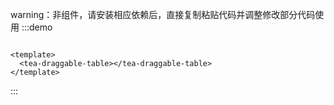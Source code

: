 warning：非组件，请安装相应依赖后，直接复制粘贴代码并调整修改部分代码使用
:::demo

```vue

<template>
  <tea-draggable-table></tea-draggable-table>
</template>

```

:::
